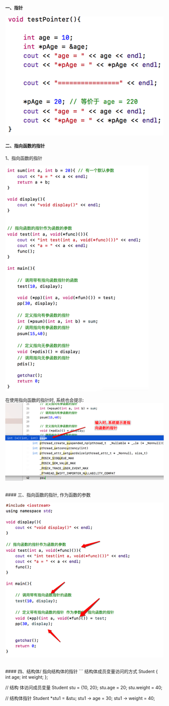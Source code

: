 #### 一、指针
![](/assets/Snip20190112_1.png)


#### 二、指向函数的指针
1、指向函数的指针


![](/assets/Snip20190111_1.png)

在使用指向函数的指针时, 系统也会提示:
![](/assets/Snip20190111_3.png)




<br>
#### 三、指向函数的指针, 作为函数的参数

![](/assets/Snip20190111_4.png)


<br>
#### 四、结构体/ 指向结构体的指针
```
结构体成员变量访问的方式
Student {
    int age;
    int weight;
};

// 结构 体访问成员变量
Student stu = {10, 20};
stu.age = 20;
stu.weight = 40;

// 结构体指针
Student *stu1 = &stu;
stu1 -> age = 30;
stu1 -> weight = 40;
```







